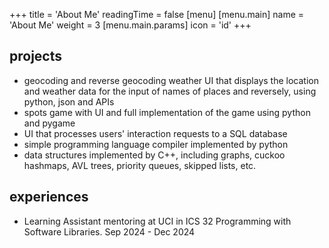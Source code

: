 +++
title = 'About Me'
readingTime = false
[menu]
    [menu.main]
        name = 'About Me'
        weight = 3
        [menu.main.params]
            icon = 'id'
+++

## projects

- geocoding and reverse geocoding weather UI that displays the location and weather data for the input of names of places and reversely, using python, json and APIs
- spots game with UI and full implementation of the game using python and pygame
- UI that processes users' interaction requests to a SQL database
- simple programming language compiler implemented by python
- data structures implemented by C++, including graphs, cuckoo hashmaps, AVL trees, priority queues, skipped lists, etc.

## experiences

- Learning Assistant mentoring at UCI in ICS 32 Programming with Software Libraries. Sep 2024 - Dec 2024

